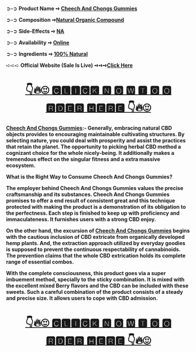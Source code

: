 <p>➲&ndash;➲ <strong>Product Name ➺ <a href="https://www.facebook.com/CheechAndChongsGummies/">Cheech And Chongs Gummies</a></strong></p>
<p>➲&ndash;➲ <strong>Composition ➺<a href="https://www.facebook.com/CheechAndChongsGummies/">Natural Organic Compound</a></strong></p>
<p>➲&ndash;➲ <strong>Side-Effects ➺ <a href="https://www.facebook.com/CheechAndChongsGummies/">NA</a></strong></p>
<p>➲&ndash;➲ <strong>Availability ➺ <a href="https://www.facebook.com/CheechAndChongsGummies/">Online</a></strong></p>
<p>➲&ndash;➲ <strong>Ingredients ➺ <a href="https://www.facebook.com/CheechAndChongsGummies/">100% Natural</a></strong></p>
<p>➪➪➪ <strong>Official Website (Sale Is Live) ➺➺➺<a href="https://www.facebook.com/CheechAndChongsGummies/">Click Here</a></strong></p>
<h1 style="text-align: center;"><strong><a title="Cheech And Chongs Gummies" href="https://supplementcaps.com/cheech-and-chong-gummies-buy/"><span style="text-decoration: underline;">👇🔥😍 🅲🅻🅸🅲🅺 🅽 🅾 🆆 🆃 🅾 🅾 🆁🅳🅴🆁 🅷🅴🆁🅴 👇🔥😍</span></a></strong></h1>
<p><strong><a href="https://www.facebook.com/CheechAndChongsGummies/">Cheech And Chongs Gummies</a>:- Generally, embracing natural CBD objects provides to encouraging maintainable cultivating structures. By selecting nature, you could deal with prosperity and assist the practices that retain the planet. The opportunity to picking herbal CBD method a cognizant choice for the whole nicely-being. It additionally makes a tremendous effect on the singular fitness and a extra massive ecosystem.</strong></p>
<p><strong>What is the Right Way to Consume Cheech And Chongs Gummies?</strong></p>
<p><strong>The employer behind Cheech And Chongs Gummies values the precise craftsmanship and its substances. Cheech And Chongs Gummies promises to offer a end result of consistent great and this technique protected with making the product is a demonstration of its obligation to the perfectness. Each step is finished to keep up with proficiency and immaculateness. It furnishes users with a strong CBD enjoy.</strong></p>
<p><strong>On the other hand, the excursion of <a title="Cheech And Chongs Gummies" href="https://supplementcaps.com/cheech-and-chong-gummies-buy/">Cheech And Chongs Gummies</a> begins with the cautious inclusion of CBD extricate from organically developed hemp plants. And, the extraction approach utilized by everyday goodies is supposed to prevent the continuous respectability of cannabinoids. The prevention claims that the whole CBD extrication holds its complete range of essential combos.</strong></p>
<p><strong>With the complete consciousness, this product goes via a super imbuement method, specially to the sticky combination. It is mixed with the excellent mixed Berry flavors and the CBD can be included with these sweets. Such a careful combination of the product consists of a steady and precise size. It allows users to cope with CBD admission.</strong></p>
<h1 style="text-align: center;"><strong><a title="Cheech And Chongs Gummies" href="https://supplementcaps.com/cheech-and-chong-gummies-buy/"><span style="text-decoration: underline;">👇🔥😍 🅲🅻🅸🅲🅺 🅽 🅾 🆆 🆃 🅾 🅾 🆁🅳🅴🆁 🅷🅴🆁🅴 👇🔥😍</span></a><br /></strong></h1>
